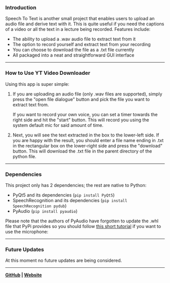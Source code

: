 ### Introduction

Speech To Text is another small project that enables users to upload an audio file and derive text with it. This is quite useful if you need the captions of a video or all the text in a lecture being recorded. Features include:

- The ability to upload a .wav audio file to extract text from it
- The option to record yourself and extract text from your recording
- You can choose to download the file as a .txt file currently
- All packaged into a neat and straightforward GUI interface

---

### How to Use YT Video Downloader

Using this app is super simple:

1. If you are uploading an audio file (only .wav files are supported), simply press the "open file dialogue" button and pick the file you want to extract text from. 

    If you want to record your own voice, you can set a timer towards the right side and hit the "start" button. This will record you using the system default mic for said amount of time.

2. Next, you will see the text extracted in the box to the lower-left side. If you are happy with the result, you should enter a file name ending in .txt in the rectangular box on the lower-right side and press the "download" button. This will download the .txt file in the parent directory of the python file.

---

### Dependencies

This project only has 2 dependencies; the rest are native to Python:

- PyQt5 and its dependencies (`pip install PyQt5`)
- SpeechRecognition and its dependencies (`pip install SpeechRecognition pydub`)
- PyAudio (`pip install pyaudio`)

Please note that the authors of PyAudio have forgotten to update the .whl file that PyPi provides so you should follow [this short tutorial](https://www.youtube.com/watch?v=AKymlea8sYM) if you want to use the microphone:

---

### Future Updates

At this moment no future updates are being considered.

---

**[GitHub](https://github.com/ehtesham-ali/Speech-To-Text-GUI) | [Website](https://ali-ehtesham.carrd.co/)**
